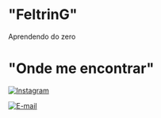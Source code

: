 # "FeltrinG"


Aprendendo do zero

# "Onde me encontrar"

[![Instagram](https://img.shields.io/badge/-Instagram-%23E4405F?style=for-the-badge&logo=instagram&logoColor=white)](https://www.instagram.com/biel.feltrin/)

[![E-mail](https://img.shields.io/badge/-Email-000?style=for-the-badge&logo=microsoft-outlook&logoColor=007BFF)](mailto:Gabriel.feltrin_@outlook.com)



